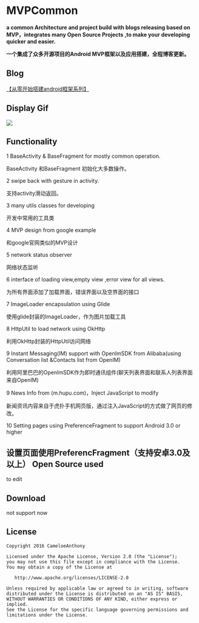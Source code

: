 # MVPCommon
**a common Architecture and project build with blogs releasing based on MVP，integrates many Open Source Projects ,to make your developing quicker and easier.**

**一个集成了众多开源项目的Android MVP框架以及应用搭建，全程博客更新。**




## Blog

[【从零开始搭建android框架系列】](http://www.jianshu.com/notebooks/3767449/latest)

## Display Gif

![](http://upload-images.jianshu.io/upload_images/1833901-54cbfa2b27652e3f.gif?imageMogr2/auto-orient/strip)



## Functionality

1 BaseActivity & BaseFragment for mostly common operation.

BaseActivity 和BaseFragment 初始化大多数操作。

2 swipe back with gesture in activity.

支持activity滑动返回。

3 many utils classes for developing

开发中常用的工具类

4 MVP design from google example

和google官网类似的MVP设计

5 network status observer

网络状态监听

6 interface of loading view,empty view ,error view for all views.

为所有界面添加了加载界面，错误界面以及空界面的接口

7 ImageLoader encapsulation using Glide

使用glide封装的ImageLoader，作为图片加载工具

8 HttpUtil to load network using OkHttp

利用OkHttp封装的HttpUtil访问网络

9 Instant Messaging(IM) support with OpenImSDK from Alibaba(using Conversation list &Contacts list from OpenIM)

利用阿里巴巴的OpenImSDK作为即时通讯组件(聊天列表界面和联系人列表界面来自OpenIM)

9 News Info from (m.hupu.com)，Inject JavaScript to modify

新闻资讯内容来自于虎扑手机网页版，通过注入JavaScript的方式做了网页的修改。

10 Setting pages using PreferenceFragment to support Android 3.0 or higher

设置页面使用PreferencFragment（支持安卓3.0及以上）
Open Source used
-------
to edit


Download
--------
not support now

License
-------

    Copyright 2016 CameloeAnthony

    Licensed under the Apache License, Version 2.0 (the "License");
    you may not use this file except in compliance with the License.
    You may obtain a copy of the License at

       http://www.apache.org/licenses/LICENSE-2.0

    Unless required by applicable law or agreed to in writing, software
    distributed under the License is distributed on an "AS IS" BASIS,
    WITHOUT WARRANTIES OR CONDITIONS OF ANY KIND, either express or implied.
    See the License for the specific language governing permissions and
    limitations under the License.

